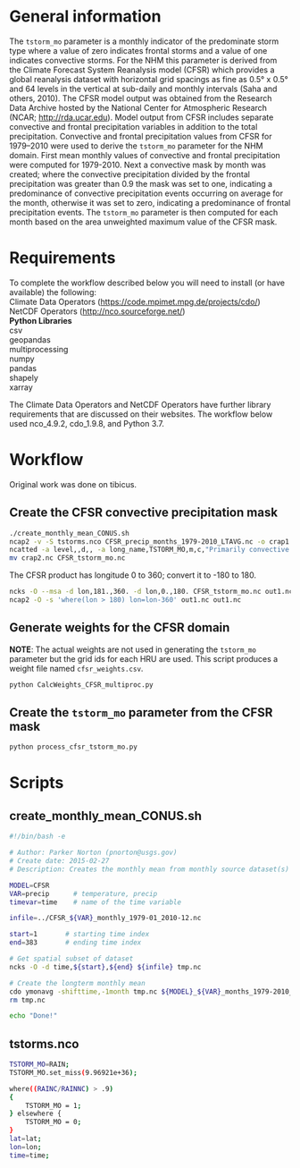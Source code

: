 
# General information

The `tstorm_mo` parameter is a monthly indicator of the predominate storm type where a value of zero indicates frontal storms and a value of one indicates convective storms. For the NHM this parameter is derived from the Climate Forecast System Reanalysis model (CFSR) which provides a global reanalysis dataset with horizontal grid spacings as fine as 0.5° x 0.5° and 64 levels in the vertical at sub-daily and monthly intervals (Saha and others, 2010). The CFSR model output was obtained from the Research Data Archive hosted by the National Center for Atmospheric Research (NCAR; http://rda.ucar.edu). Model output from CFSR includes separate convective and frontal precipitation variables in addition to the total precipitation. Convective and frontal precipitation values from CFSR for 1979–2010 were used to derive the `tstorm_mo` parameter for the NHM domain. First mean monthly values of convective and frontal precipitation were computed for 1979-2010. Next a convective mask by month was created; where the convective precipitation divided by the frontal precipitation was greater than 0.9 the mask was set to one, indicating a predominance of convective precipitation events occurring on average for the month, otherwise it was set to zero, indicating a predominance of frontal precipitation events. The `tstorm_mo` parameter is then computed for each month based on the area unweighted maximum value of the CFSR mask. 

# Requirements
To complete the workflow described below you will need to install (or have available) the following:  
Climate Data Operators (https://code.mpimet.mpg.de/projects/cdo/)  
NetCDF Operators (http://nco.sourceforge.net/)  
**Python Libraries**  
csv  
geopandas  
multiprocessing  
numpy  
pandas  
shapely  
xarray  

The Climate Data Operators and NetCDF Operators have further library requirements that are discussed on their websites. The workflow below used nco_4.9.2, cdo_1.9.8, and Python 3.7.

# Workflow
Original work was done on tibicus.

## Create the CFSR convective precipitation mask
```bash
./create_monthly_mean_CONUS.sh
ncap2 -v -S tstorms.nco CFSR_precip_months_1979-2010_LTAVG.nc -o crap1.nc
ncatted -a level,,d,, -a long_name,TSTORM_MO,m,c,"Primarily convective precip"  -a standard_name,TSTORM_MO,d,, -a product_description,TSTORM_MO,m,c,"Precipitation which is at least 90% convective (1=convective; 0=largescale)" -a units,TSTORM_MO,m,c,"none" crap1.nc crap2.nc
mv crap2.nc CFSR_tstorm_mo.nc
```

The CFSR product has longitude 0 to 360; convert it to -180 to 180.
```bash
ncks -O --msa -d lon,181.,360. -d lon,0.,180. CFSR_tstorm_mo.nc out1.nc
ncap2 -O -s 'where(lon > 180) lon=lon-360' out1.nc out1.nc
```

## Generate weights for the CFSR domain
**NOTE**: The actual weights are not used in generating the `tstorm_mo` parameter but the grid ids for each HRU are used.
This script produces a weight file named `cfsr_weights.csv`.
```bash
python CalcWeights_CFSR_multiproc.py
```

## Create the `tstorm_mo` parameter from the CFSR mask
```bash
python process_cfsr_tstorm_mo.py
```

# Scripts

## create_monthly_mean_CONUS.sh
```bash
#!/bin/bash -e

# Author: Parker Norton (pnorton@usgs.gov)
# Create date: 2015-02-27
# Description: Creates the monthly mean from monthly source dataset(s)

MODEL=CFSR
VAR=precip      # temperature, precip
timevar=time    # name of the time variable

infile=../CFSR_${VAR}_monthly_1979-01_2010-12.nc

start=1       # starting time index
end=383       # ending time index

# Get spatial subset of dataset
ncks -O -d time,${start},${end} ${infile} tmp.nc

# Create the longterm monthly mean
cdo ymonavg -shifttime,-1month tmp.nc ${MODEL}_${VAR}_months_1979-2010_LTAVG.nc
rm tmp.nc

echo "Done!"
```

## tstorms.nco
```bash
TSTORM_MO=RAIN;
TSTORM_MO.set_miss(9.96921e+36);

where((RAINC/RAINNC) > .9)
{
    TSTORM_MO = 1;
} elsewhere {
    TSTORM_MO = 0;
}
lat=lat;
lon=lon;
time=time;
```


